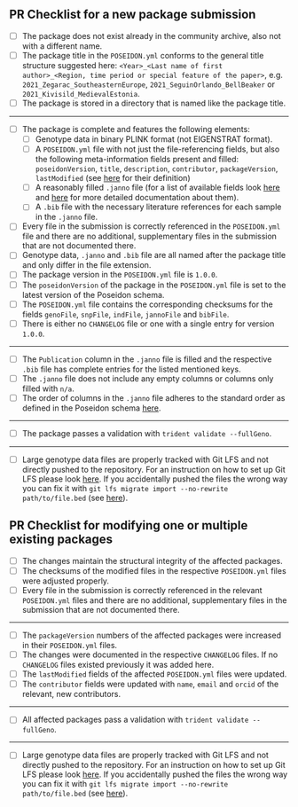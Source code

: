 <!--
Hello there!

Thanks for either
i. preparing a new package for submission to the community archive or
ii. improving one or multiple packages.

Both tasks are described in the submission guide here: https://www.poseidon-adna.org/#/archive_submission_guide

You can now open this Pull Request and then work through the relevant checklists below.
-->



<!-- TODO: Delete this section if you are not adding a new package, but only modify an existing one. -->

## PR Checklist for a new package submission

- [ ] The package does not exist already in the community archive, also not with a different name.
- [ ] The package title in the `POSEIDON.yml` conforms to the general title structure suggested here: `<Year>_<Last name of first author>_<Region, time period or special feature of the paper>`, e.g. `2021_Zegarac_SoutheasternEurope`, `2021_SeguinOrlando_BellBeaker` or `2021_Kivisild_MedievalEstonia`.
- [ ] The package is stored in a directory that is named like the package title.

***

- [ ] The package is complete and features the following elements:
  - [ ] Genotype data in binary PLINK format (not EIGENSTRAT format).
  - [ ] A `POSEIDON.yml` file with not just the file-referencing fields, but also the following meta-information fields present and filled: `poseidonVersion`, `title`, `description`, `contributor`, `packageVersion`, `lastModified` (see [here](https://github.com/poseidon-framework/poseidon-schema/blob/master/POSEIDON_yml_fields.tsv) for their definition)
  - [ ] A reasonably filled `.janno` file (for a list of available fields look [here](https://github.com/poseidon-framework/poseidon-schema/blob/master/janno_columns.tsv) and [here](https://www.poseidon-adna.org/#/janno_details) for more detailed documentation about them).
  - [ ] A `.bib` file with the necessary literature references for each sample in the `.janno` file.
- [ ] Every file in the submission is correctly referenced in the `POSEIDON.yml` file and there are no additional, supplementary files in the submission that are not documented there.
- [ ] Genotype data, `.janno` and `.bib` file are all named after the package title and only differ in the file extension.
- [ ] The package version in the `POSEIDON.yml` file is `1.0.0`.
- [ ] The `poseidonVersion` of the package in the `POSEIDON.yml` file is set to the latest version of the Poseidon schema.
- [ ] The `POSEIDON.yml` file contains the corresponding checksums for the fields `genoFile`, `snpFile`, `indFile`, `jannoFile` and `bibFile`.
- [ ] There is either no `CHANGELOG` file or one with a single entry for version `1.0.0`.

***

- [ ] The `Publication` column in the `.janno` file is filled and the respective `.bib` file has complete entries for the listed mentioned keys.
- [ ] The `.janno` file does not include any empty columns or columns only filled with `n/a`.
- [ ] The order of columns in the `.janno` file adheres to the standard order as defined in the Poseidon schema [here](https://github.com/poseidon-framework/poseidon-schema/blob/master/janno_columns.tsv).

***

- [ ] The package passes a validation with `trident validate --fullGeno`.

***

- [ ] Large genotype data files are properly tracked with Git LFS and not directly pushed to the repository. For an instruction on how to set up Git LFS please look [here](https://www.poseidon-adna.org/#/archive_submission_guide?id=submitting-the-package). If you accidentally pushed the files the wrong way you can fix it with `git lfs migrate import --no-rewrite path/to/file.bed` (see [here](https://github.com/git-lfs/git-lfs/blob/main/docs/man/git-lfs-migrate.adoc#import-without-rewriting-history)).



<!-- TODO: Delete this section if you are not modifying an existing package, but add an entirely new one. -->

## PR Checklist for modifying one or multiple existing packages

- [ ] The changes maintain the structural integrity of the affected packages.
- [ ] The checksums of the modified files in the respective `POSEIDON.yml` files were adjusted properly.
- [ ] Every file in the submission is correctly referenced in the relevant `POSEIDON.yml` files and there are no additional, supplementary files in the submission that are not documented there.

***

- [ ] The `packageVersion` numbers of the affected packages were increased in their `POSEIDON.yml` files.
- [ ] The changes were documented in the respective `CHANGELOG` files. If no `CHANGELOG` files existed previously it was added here.
- [ ] The `lastModified` fields of the affected `POSEIDON.yml` files were updated.
- [ ] The `contributor` fields were updated with `name`, `email` and `orcid` of the relevant, new contributors.

***

- [ ] All affected packages pass a validation with `trident validate --fullGeno`.

***

- [ ] Large genotype data files are properly tracked with Git LFS and not directly pushed to the repository. For an instruction on how to set up Git LFS please look [here](https://www.poseidon-adna.org/#/archive_submission_guide?id=submitting-the-package). If you accidentally pushed the files the wrong way you can fix it with `git lfs migrate import --no-rewrite path/to/file.bed` (see [here](https://github.com/git-lfs/git-lfs/blob/main/docs/man/git-lfs-migrate.adoc#import-without-rewriting-history)).
